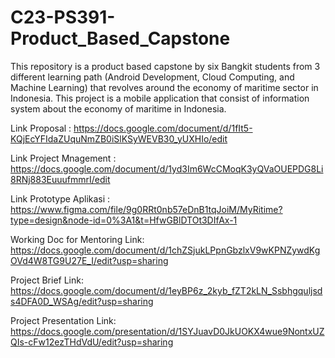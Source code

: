 # C23-PS391-Product_Based_Capstone
This repository is a product based capstone by six Bangkit students from 3 different learning path (Android Development, Cloud Computing, and Machine Learning) that revolves around the economy of maritime sector in Indonesia. This project is a mobile application that consist of information system about the economy of maritime in Indonesia. 

Link Proposal :
https://docs.google.com/document/d/1fIt5-KQjEcYFIdaZUquNmZB0iSlKSyWEVB30_yUXHIo/edit

Link Project Mnagement :
https://docs.google.com/document/d/1yd3Im6WcCMoqK3yQVaOUEPDG8Li8RNj883EuuufmmrI/edit

Link Prototype Aplikasi :
https://www.figma.com/file/9g0RRt0nb57eDnB1tqJoiM/MyRitime?type=design&node-id=0%3A1&t=HfwGBlDTOt3DIfAx-1

Working Doc for Mentoring Link:
https://docs.google.com/document/d/1chZSjukLPpnGbzlxV9wKPNZywdKgOVd4W8TG9U27E_I/edit?usp=sharing

Project Brief Link:
https://docs.google.com/document/d/1eyBP6z_2kyb_fZT2kLN_Ssbhgquljsds4DFA0D_WSAg/edit?usp=sharing

Project Presentation Link:
https://docs.google.com/presentation/d/1SYJuavD0JkUOKX4wue9NontxUZQIs-cFw12ezTHdVdU/edit?usp=sharing
